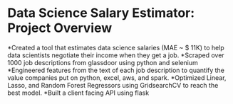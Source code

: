 # Data Science Salary Estimator: Project Overview

*Created a tool that estimates data science salaries (MAE ~ $ 11K) to help data scientists negotiate their income when they get a job.
*Scraped over 1000 job descriptions from glassdoor using python and selenium
*Engineered features from the text of each job description to quantify the value companies put on python, excel, aws, and spark.
*Optimized Linear, Lasso, and Random Forest Regressors using GridsearchCV to reach the best model.
*Built a client facing API using flask
